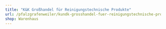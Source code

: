 ```yaml
---
title: "K&K Großhandel für Reinigungstechnische Produkte"
url: /pfalzgrafenweiler/kundk-grosshandel-fuer-reinigungstechnische-produkte/
shop: Warenhaus
---
```

